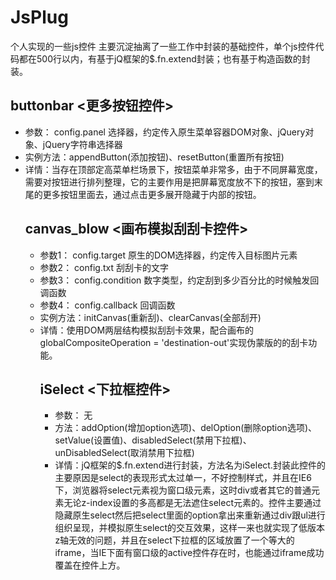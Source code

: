 # JsPlug
个人实现的一些js控件
主要沉淀抽离了一些工作中封装的基础控件，单个js控件代码都在500行以内，有基于jQ框架的$.fn.extend封装；也有基于构造函数的封装。


## buttonbar <更多按钮控件>
  * 参数： config.panel <Object> 选择器，约定传入原生菜单容器DOM对象、jQuery对象、jQuery字符串选择器
  * 实例方法：appendButton(添加按钮)、resetButton(重置所有按钮)
  * 详情：当存在顶部定高菜单栏场景下，按钮菜单非常多，由于不同屏幕宽度，需要对按钮进行排列整理，它的主要作用是把屏幕宽度放不下的按钮，塞到末尾的更多按钮里面去，通过点击更多展开隐藏于内部的按钮。

## canvas_blow <画布模拟刮刮卡控件>
  * 参数1： config.target <Object> 原生的DOM选择器，约定传入目标图片元素
  * 参数2： config.txt <String> 刮刮卡的文字
  * 参数3： config.condition <Number> 数字类型，约定刮到多少百分比的时候触发回调函数
  * 参数4： config.callback <Function> 回调函数
  * 实例方法：initCanvas(重新刮)、clearCanvas(全部刮开)
  * 详情：使用DOM两层结构模拟刮刮卡效果，配合画布的globalCompositeOperation = 'destination-out'实现伪蒙版的的刮卡功能。

## iSelect <下拉框控件>
  * 参数： 无
  * 方法：addOption(增加option选项)、delOption(删除option选项)、setValue(设置值)、disabledSelect(禁用下拉框)、unDisabledSelect(取消禁用下拉框)
  * 详情：jQ框架的$.fn.extend进行封装，方法名为iSelect.封装此控件的主要原因是select的表现形式太过单一，不好控制样式，并且在IE6下，浏览器将select元素视为窗口级元素，这时div或者其它的普通元素无论z-index设置的多高都是无法遮住select元素的。控件主要通过隐藏原生select然后把select里面的option拿出来重新通过div跟ul进行组织呈现，并模拟原生select的交互效果，这样一来也就实现了低版本z轴无效的问题，并且在select下拉框的区域放置了一个等大的iframe，当IE下面有窗口级的active控件存在时，也能通过iframe成功覆盖在控件上方。
